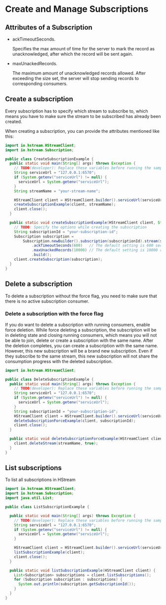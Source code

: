 # Create and Manage Subscriptions

## Attributes of a Subscription

- ackTimeoutSeconds.

  Specifies the max amount of time for the server to mark the record as
  unacknowledged, after which the record will be sent again.

- maxUnackedRecords.

  The maximum amount of unacknowledged records allowed. After exceeding the size
  set, the server will stop sending records to corresponding consumers.

## Create a subscription

Every subscription has to specify which stream to subscribe to, which means you
have to make sure the stream to be subscribed has already been created.

When creating a subscription, you can provide the attributes mentioned like
this:

```Java
import io.hstream.HStreamClient;
import io.hstream.Subscription;

public class CreateSubscriptionExample {
  public static void main(String[] args) throws Exception {
    // TODO(developer): Replace these variables before running the sample.
    String serviceUrl = "127.0.0.1:6570";
    if (System.getenv("serviceUrl") != null) {
      serviceUrl = System.getenv("serviceUrl");
    }
    String streamName = "your-stream-name";

    HStreamClient client = HStreamClient.builder().serviceUrl(serviceUrl).build();
    createSubscriptionExample(client, streamName);
    client.close();
  }

  public static void createSubscriptionExample(HStreamClient client, String streamName) {
    // TODO: Specify the options while creating the subscription
    String subscriptionId = "your-subscription-id";
    Subscription subscription =
        Subscription.newBuilder().subscription(subscriptionId).stream(streamName)
            .ackTimeoutSeconds(600)   // The default setting is 600 seconds
            .maxUnackedRecords(10000) // The default setting is 10000 records
            .build();
    client.createSubscription(subscription);
  }
}
```

## Delete a subscription

To delete a subscription without the force flag, you need to make sure that
there is no active subscription consumer.

### Delete a subscription with the force flag

If you do want to delete a subscription with running consumers, enable force
deletion. While force deleting a subscription, the subscription will be in
deleting state and closing running consumers, which means you will not be able
to join, delete or create a subscription with the same name. After the deletion
completes, you can create a subscription with the same name. However, this new
subscription will be a brand new subscription. Even if they subscribe to the
same stream, this new subscription will not share the consumption progress with
the deleted subscription.

```Java
import io.hstream.HStreamClient;

public class DeleteSubscriptionExample {
  public static void main(String[] args) throws Exception {
    // TODO(developer): Replace these variables before running the sample.
    String serviceUrl = "127.0.0.1:6570";
    if (System.getenv("serviceUrl") != null) {
      serviceUrl = System.getenv("serviceUrl");
    }
    String subscriptionId = "your-subscription-id";
    HStreamClient client = HStreamClient.builder().serviceUrl(serviceUrl).build();
    deleteSubscriptionForceExample(client, subscriptionId);
    client.close();
  }

  public static void deleteSubscriptionForceExample(HStreamClient client, String streamName) {
    client.deleteStream(streamName, true);
  }
}
```

## List subscriptions

To list all subscriptions in HStream

```Java
import io.hstream.HStreamClient;
import io.hstream.Subscription;
import java.util.List;

public class ListSubscriptionExample {

  public static void main(String[] args) throws Exception {
    // TODO(developer): Replace these variables before running the sample.
    String serviceUrl = "127.0.0.1:6570";
    if (System.getenv("serviceUrl") != null) {
      serviceUrl = System.getenv("serviceUrl");
    }

    HStreamClient client = HStreamClient.builder().serviceUrl(serviceUrl).build();
    listSubscriptionExample(client);
    client.close();
  }

  public static void listSubscriptionExample(HStreamClient client) {
    List<Subscription> subscriptions = client.listSubscriptions();
    for (Subscription subscription : subscriptions) {
      System.out.println(subscription.getSubscriptionId());
    }
  }
}
```
